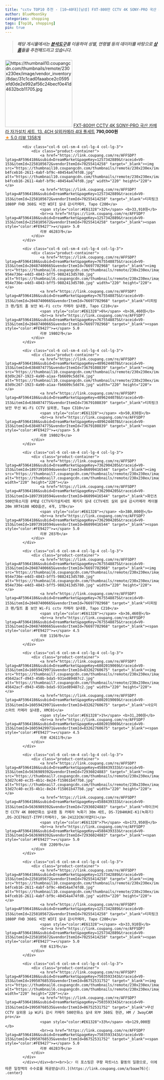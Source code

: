```yaml
---
title: "cctv TOP10 추천 - [10~40대][남성] FXT-800만 CCTV 4K SONY-PRO 국산 카메라 자가설치 세트, 13. 4CH 실외카메라 4대 풀세트"
author: BlueMoonSky
categories: shopping
tags: [Top10, shopping]
pin: true
---
```


> ##### 해당 게시물에서는 [**분석도구**](https://itemscout.io/)를 이용하여 **성별**, **연령별** 등의 데이터를 바탕으로 [**상품**](https://link.coupang.com/a/baae76)들을 추천해드리고 있습니다.
<div class="container"><div class="row">
            <div class="col-6 col-sm-4 col-lg-4 col-lg-3">
                <div class="product-container">
                    <a href="https://link.coupang.com/re/AFFSDP?lptag=AF5964186&subid=DreamMarket&pageKey=5156150878&traceid=V0-153&itemId=7093332695&vendorItemId=70776512855" target="_blank"><img src="https://thumbnail10.coupangcdn.com/thumbnails/remote/230x230ex/image/vendor_inventory/8dac/31c1cad0faaabce2c0595efd0de2e992af56c24becf0e41d4632bcb11705.jpg" alt="https://thumbnail10.coupangcdn.com/thumbnails/remote/230x230ex/image/vendor_inventory/8dac/31c1cad0faaabce2c0595efd0de2e992af56c24becf0e41d4632bcb11705.jpg" width="220" height="220"></a>
                    <a href="https://link.coupang.com/re/AFFSDP?lptag=AF5964186&subid=DreamMarket&pageKey=5156150878&traceid=V0-153&itemId=7093332695&vendorItemId=70776512855" target="_blank">FXT-800만 CCTV 4K SONY-PRO 국산 카메라 자가설치 세트, 13. 4CH 실외카메라 4대 풀세트</a>
                    <span style="color:#E61328"></span> <b>790,000원</b>
                    <br><a href="https://link.coupang.com/re/AFFSDP?lptag=AF5964186&subid=DreamMarket&pageKey=5156150878&traceid=V0-153&itemId=7093332695&vendorItemId=70776512855" target="_blank"><span style="color:#FE9427">★</span> 5.0
                    리뷰 1358개</a>
                </div>
            </div>
            
            <div class="col-6 col-sm-4 col-lg-4 col-lg-3">
                <div class="product-container">
                    <a href="https://link.coupang.com/re/AFFSDP?lptag=AF5964186&subid=DreamMarket&pageKey=1257342889&traceid=V0-153&itemId=2258105672&vendorItemId=70255414258" target="_blank"><img src="https://thumbnail10.coupangcdn.com/thumbnails/remote/230x230ex/image/retail/images/7461546238788827-b4fceb16-2611-4abf-bf9c-40454a474fd8.jpg" alt="https://thumbnail10.coupangcdn.com/thumbnails/remote/230x230ex/image/retail/images/7461546238788827-b4fceb16-2611-4abf-bf9c-40454a474fd8.jpg" width="220" height="220"></a>
                    <a href="https://link.coupang.com/re/AFFSDP?lptag=AF5964186&subid=DreamMarket&pageKey=1257342889&traceid=V0-153&itemId=2258105672&vendorItemId=70255414258" target="_blank">티피링크 1080P FHD 360도 비전 WIFI 실내 감시카메라, Tapo C200</a>
                    <span style="color:#E61328">32%</span> <b>33,910원</b>
                    <br><a href="https://link.coupang.com/re/AFFSDP?lptag=AF5964186&subid=DreamMarket&pageKey=1257342889&traceid=V0-153&itemId=2258105672&vendorItemId=70255414258" target="_blank"><span style="color:#FE9427">★</span> 5.0
                    리뷰 46283개</a>
                </div>
            </div>
            
            <div class="col-6 col-sm-4 col-lg-4 col-lg-3">
                <div class="product-container">
                    <a href="https://link.coupang.com/re/AFFSDP?lptag=AF5964186&subid=DreamMarket&pageKey=7675548875&traceid=V0-153&itemId=20487400665&vendorItemId=76697702968" target="_blank"><img src="https://thumbnail6.coupangcdn.com/thumbnails/remote/230x230ex/image/retail/images/8328667487343958-954e736e-e4d3-4843-bff5-9882413d5780.jpg" alt="https://thumbnail6.coupangcdn.com/thumbnails/remote/230x230ex/image/retail/images/8328667487343958-954e736e-e4d3-4843-bff5-9882413d5780.jpg" width="220" height="220"></a>
                    <a href="https://link.coupang.com/re/AFFSDP?lptag=AF5964186&subid=DreamMarket&pageKey=7675548875&traceid=V0-153&itemId=20487400665&vendorItemId=76697702968" target="_blank">티피링크 팬/틸트 홈 보안 Wi-Fi cctv 카메라 실내용, Tapo C210</a>
                    <span style="color:#E61328">6%</span> <b>36,460원</b>
                    <br><a href="https://link.coupang.com/re/AFFSDP?lptag=AF5964186&subid=DreamMarket&pageKey=7675548875&traceid=V0-153&itemId=20487400665&vendorItemId=76697702968" target="_blank"><span style="color:#FE9427">★</span> 5.0
                    리뷰 19802개</a>
                </div>
            </div>
            
            <div class="col-6 col-sm-4 col-lg-4 col-lg-3">
                <div class="product-container">
                    <a href="https://link.coupang.com/re/AFFSDP?lptag=AF5964186&subid=DreamMarket&pageKey=4896244078&traceid=V0-153&itemId=6384074775&vendorItemId=73679108839" target="_blank"><img src="https://thumbnail10.coupangcdn.com/thumbnails/remote/230x230ex/image/retail/images/9015573376972354-83d9c267-1923-4a90-a1aa-fb6609c5dd74.jpg" alt="https://thumbnail10.coupangcdn.com/thumbnails/remote/230x230ex/image/retail/images/9015573376972354-83d9c267-1923-4a90-a1aa-fb6609c5dd74.jpg" width="220" height="220"></a>
                    <a href="https://link.coupang.com/re/AFFSDP?lptag=AF5964186&subid=DreamMarket&pageKey=4896244078&traceid=V0-153&itemId=6384074775&vendorItemId=73679108839" target="_blank">티피링크 보안 무선 Wi-Fi CCTV 실외용, Tapo C310</a>
                    <span style="color:#E61328"></span> <b>50,830원</b>
                    <br><a href="https://link.coupang.com/re/AFFSDP?lptag=AF5964186&subid=DreamMarket&pageKey=4896244078&traceid=V0-153&itemId=6384074775&vendorItemId=73679108839" target="_blank"><span style="color:#FE9427">★</span> 5.0
                    리뷰 19802개</a>
                </div>
            </div>
            
            <div class="col-6 col-sm-4 col-lg-4 col-lg-3">
                <div class="product-container">
                    <a href="https://link.coupang.com/re/AFFSDP?lptag=AF5964186&subid=DreamMarket&pageKey=7362904205&traceid=V0-153&itemId=18973910594&vendorItemId=86099416544" target="_blank"><img src="https://thumbnail7.coupangcdn.com/thumbnails/remote/230x230ex/image/vendor_inventory/5f10/2a1d63ceb077bd5fd16dffa98d341caf6d0414627f50fbc656b3dba06be2.jpg" alt="https://thumbnail7.coupangcdn.com/thumbnails/remote/230x230ex/image/vendor_inventory/5f10/2a1d63ceb077bd5fd16dffa98d341caf6d0414627f50fbc656b3dba06be2.jpg" width="220" height="220"></a>
                    <a href="https://link.coupang.com/re/AFFSDP?lptag=AF5964186&subid=DreamMarket&pageKey=7362904205&traceid=V0-153&itemId=18973910594&vendorItemId=86099416544" target="_blank">화인츠 500만화소지원 8채널 CCTV자가설치세트 패키지 실내 CCTV세트 실외 실내 감시카메라 케이블20m XRT4108 HDD옵션, 4개, 1TB</a>
                    <span style="color:#E61328"></span> <b>380,000원</b>
                    <br><a href="https://link.coupang.com/re/AFFSDP?lptag=AF5964186&subid=DreamMarket&pageKey=7362904205&traceid=V0-153&itemId=18973910594&vendorItemId=86099416544" target="_blank"><span style="color:#FE9427">★</span> 5.0
                    리뷰 203개</a>
                </div>
            </div>
            
            <div class="col-6 col-sm-4 col-lg-4 col-lg-3">
                <div class="product-container">
                    <a href="https://link.coupang.com/re/AFFSDP?lptag=AF5964186&subid=DreamMarket&pageKey=7675548875&traceid=V0-153&itemId=20487400665&vendorItemId=76697702968" target="_blank"><img src="https://thumbnail6.coupangcdn.com/thumbnails/remote/230x230ex/image/retail/images/8328667487343958-954e736e-e4d3-4843-bff5-9882413d5780.jpg" alt="https://thumbnail6.coupangcdn.com/thumbnails/remote/230x230ex/image/retail/images/8328667487343958-954e736e-e4d3-4843-bff5-9882413d5780.jpg" width="220" height="220"></a>
                    <a href="https://link.coupang.com/re/AFFSDP?lptag=AF5964186&subid=DreamMarket&pageKey=7675548875&traceid=V0-153&itemId=20487400665&vendorItemId=76697702968" target="_blank">티피링크 팬/틸트 홈 보안 Wi-Fi cctv 카메라 실내용, Tapo C210</a>
                    <span style="color:#E61328"></span> <b>36,460원</b>
                    <br><a href="https://link.coupang.com/re/AFFSDP?lptag=AF5964186&subid=DreamMarket&pageKey=7675548875&traceid=V0-153&itemId=20487400665&vendorItemId=76697702968" target="_blank"><span style="color:#FE9427">★</span> 4.5
                    리뷰 1156개</a>
                </div>
            </div>
            
            <div class="col-6 col-sm-4 col-lg-4 col-lg-3">
                <div class="product-container">
                    <a href="https://link.coupang.com/re/AFFSDP?lptag=AF5964186&subid=DreamMarket&pageKey=6802019069&traceid=V0-153&itemId=16059429971&vendorItemId=83262760675" target="_blank"><img src="https://thumbnail7.coupangcdn.com/thumbnails/remote/230x230ex/image/retail/images/654891304618496-45642acf-d943-458b-bda5-931ed89487c2.jpg" alt="https://thumbnail7.coupangcdn.com/thumbnails/remote/230x230ex/image/retail/images/654891304618496-45642acf-d943-458b-bda5-931ed89487c2.jpg" width="220" height="220"></a>
                    <a href="https://link.coupang.com/re/AFFSDP?lptag=AF5964186&subid=DreamMarket&pageKey=6802019069&traceid=V0-153&itemId=16059429971&vendorItemId=83262760675" target="_blank">샤오미 스마트 카메라 실내용, XMC01</a>
                    <span style="color:#E61328">1%</span> <b>31,200원</b>
                    <br><a href="https://link.coupang.com/re/AFFSDP?lptag=AF5964186&subid=DreamMarket&pageKey=6802019069&traceid=V0-153&itemId=16059429971&vendorItemId=83262760675" target="_blank"><span style="color:#FE9427">★</span> 4.5
                    리뷰 42611개</a>
                </div>
            </div>
            
            <div class="col-6 col-sm-4 col-lg-4 col-lg-3">
                <div class="product-container">
                    <a href="https://link.coupang.com/re/AFFSDP?lptag=AF5964186&subid=DreamMarket&pageKey=4588439333&traceid=V0-153&itemId=5636989392&vendorItemId=72936024883" target="_blank"><img src="https://thumbnail7.coupangcdn.com/thumbnails/remote/230x230ex/image/retail/images/1562865252809980-53d27c40-ec35-4b1c-8e24-f15861b477b8.jpg" alt="https://thumbnail7.coupangcdn.com/thumbnails/remote/230x230ex/image/retail/images/1562865252809980-53d27c40-ec35-4b1c-8e24-f15861b477b8.jpg" width="220" height="220"></a>
                    <a href="https://link.coupang.com/re/AFFSDP?lptag=AF5964186&subid=DreamMarket&pageKey=4588439333&traceid=V0-153&itemId=5636989392&vendorItemId=72936024883" target="_blank">하이크비전 CCTV 4K 800만화소 실내용 돔 카메라 녹화기 30m 세트, DS-7204HUHI-K1(녹화기) ,DS-2CE76U1T-ITPF(카메라), SH-24122CN(어댑터)</a>
                    <span style="color:#E61328">7%</span> <b>173,950원</b>
                    <br><a href="https://link.coupang.com/re/AFFSDP?lptag=AF5964186&subid=DreamMarket&pageKey=4588439333&traceid=V0-153&itemId=5636989392&vendorItemId=72936024883" target="_blank"><span style="color:#FE9427">★</span> 5.0
                    리뷰 2209개</a>
                </div>
            </div>
            
            <div class="col-6 col-sm-4 col-lg-4 col-lg-3">
                <div class="product-container">
                    <a href="https://link.coupang.com/re/AFFSDP?lptag=AF5964186&subid=DreamMarket&pageKey=1257342889&traceid=V0-153&itemId=2258105672&vendorItemId=70255414258" target="_blank"><img src="https://thumbnail10.coupangcdn.com/thumbnails/remote/230x230ex/image/retail/images/7461546238788827-b4fceb16-2611-4abf-bf9c-40454a474fd8.jpg" alt="https://thumbnail10.coupangcdn.com/thumbnails/remote/230x230ex/image/retail/images/7461546238788827-b4fceb16-2611-4abf-bf9c-40454a474fd8.jpg" width="220" height="220"></a>
                    <a href="https://link.coupang.com/re/AFFSDP?lptag=AF5964186&subid=DreamMarket&pageKey=1257342889&traceid=V0-153&itemId=2258105672&vendorItemId=70255414258" target="_blank">티피링크 1080P FHD 360도 비전 WIFI 실내 감시카메라, Tapo C200</a>
                    <span style="color:#E61328"></span> <b>33,910원</b>
                    <br><a href="https://link.coupang.com/re/AFFSDP?lptag=AF5964186&subid=DreamMarket&pageKey=1257342889&traceid=V0-153&itemId=2258105672&vendorItemId=70255414258" target="_blank"><span style="color:#FE9427">★</span> 5.0
                    리뷰 613개</a>
                </div>
            </div>
            
            <div class="col-6 col-sm-4 col-lg-4 col-lg-3">
                <div class="product-container">
                    <a href="https://link.coupang.com/re/AFFSDP?lptag=AF5964186&subid=DreamMarket&pageKey=7503593343&traceid=V0-153&itemId=19950768535&vendorItemId=86752531752" target="_blank"><img src="https://thumbnail6.coupangcdn.com/thumbnails/remote/230x230ex/image/vendor_inventory/6370/f3db0083d92f56dfe156044a82da0b1c30cc1e030708312cc367e61b4470.jpg" alt="https://thumbnail6.coupangcdn.com/thumbnails/remote/230x230ex/image/vendor_inventory/6370/f3db0083d92f56dfe156044a82da0b1c30cc1e030708312cc367e61b4470.jpg" width="220" height="220"></a>
                    <a href="https://link.coupang.com/re/AFFSDP?lptag=AF5964186&subid=DreamMarket&pageKey=7503593343&traceid=V0-153&itemId=19950768535&vendorItemId=86752531752" target="_blank">무선 CCTV 실외용 ip WiFi 감시 카메라 500만화소 실내 외부 360도 현관, HM / 3wayCAM pro</a>
                    <span style="color:#E61328">33%</span> <b>129,000원</b>
                    <br><a href="https://link.coupang.com/re/AFFSDP?lptag=AF5964186&subid=DreamMarket&pageKey=7503593343&traceid=V0-153&itemId=19950768535&vendorItemId=86752531752" target="_blank"><span style="color:#FE9427">★</span> 5.0
                    리뷰 46283개</a>
                </div>
            </div>
            </div></div><br><br>[👉 이 포스팅은 쿠팡 파트너스 활동의 일환으로, 이에 따른 일정액의 수수료를 제공받습니다.](https://link.coupang.com/a/baae76){: .center}